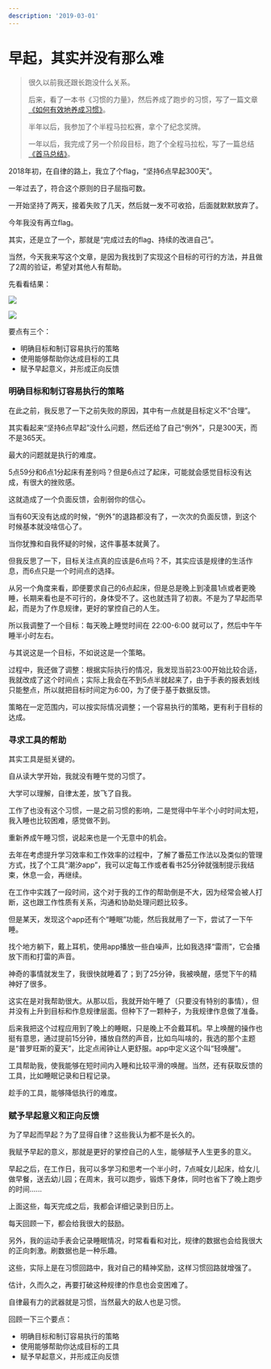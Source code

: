 ```yaml
---
description: '2019-03-01'
---
```


# 早起，其实并没有那么难

> 很久以前我还跟长跑没什么关系。
>
> 后来，看了一本书《习惯的力量》，然后养成了跑步的习惯，写了一篇文章[《如何有效地养成习惯》](http://mp.weixin.qq.com/s?__biz=MjM5MTM4NDE3Mg==&mid=2247483664&idx=1&sn=88a5604eddd0fb327377ee47f6ae691b&chksm=a6b7161391c09f0512a740c7fa90f460bd28c1b632e943e56e2729ddd8baede225fc298478f2&scene=21#wechat_redirect)。
>
> 半年以后，我参加了个半程马拉松赛，拿个了纪念奖牌。
>
> 一年以后，我完成了另一个阶段目标，跑了个全程马拉松，写了一篇总结[《首马总结》](http://mp.weixin.qq.com/s?__biz=MjM5MTM4NDE3Mg==&mid=2247483867&idx=1&sn=b011a22d71b08fbb1a4a6aa1b02a5aab&chksm=a6b716d891c09fce5577ba700f5d32d382f4bd70c4dec09706c559df8e187bac6f772b538ac1&scene=21#wechat_redirect)。

2018年初，在自律的路上，我立了个flag，“坚持6点早起300天”。

一年过去了，符合这个原则的日子屈指可数。

一开始坚持了两天，接着失败了几天，然后就一发不可收拾，后面就默默放弃了。

今年我没有再立flag。

其实，还是立了一个，那就是“完成过去的flag、持续的改进自己”。

当然，今天我来写这个文章，是因为我找到了实现这个目标的可行的方法，并且做了2周的验证，希望对其他人有帮助。

先看看结果： 

![](https://mmbiz.qpic.cn/mmbiz_png/nibF7zl1jcldFiasIk61BONHLwib976VuzYLV9y2wVZIiarzPhnrfSLNcHI0xAo37jdibrt9anZaom4uiad5nSULoF1A/640?wx_fmt=png&tp=webp&wxfrom=5&wx_lazy=1&wx_co=1)

![](https://mmbiz.qpic.cn/mmbiz_png/nibF7zl1jcldFiasIk61BONHLwib976VuzYmsQmibSS1ibZwib59VlDY1hZQ54RDFoe6tyiaAWuCIPPeKErU1EicHexwUA/640?wx_fmt=png&tp=webp&wxfrom=5&wx_lazy=1&wx_co=1)

要点有三个：

* 明确目标和制订容易执行的策略
* 使用能够帮助你达成目标的工具
* 赋予早起意义，并形成正向反馈

### **明确目标和制订容易执行的策略**

在此之前，我反思了一下之前失败的原因，其中有一点就是目标定义不“合理”。

其实看起来“坚持6点早起”没什么问题，然后还给了自己“例外”，只是300天，而不是365天。

最大的问题就是执行的难度。

5点59分和6点1分起床有差别吗？但是6点过了起床，可能就会感觉目标没有达成，有很大的挫败感。

这就造成了一个负面反馈，会削弱你的信心。

当有60天没有达成的时候，“例外”的退路都没有了，一次次的负面反馈，到这个时候基本就没啥信心了。

当你犹豫和自我怀疑的时候，这件事基本就黄了。

但我反思了一下，目标关注点真的应该是6点吗？不，其实应该是规律的生活作息，而6点只是一个时间点的选择。

从另一个角度来看，即便要求自己的6点起床，但是总是晚上到凌晨1点或者更晚睡，长期来看也是不可行的，身体受不了。这也就违背了初衷。不是为了早起而早起，而是为了作息规律，更好的掌控自己的人生。

所以我调整了一个目标：每天晚上睡觉时间在 22:00-6:00 就可以了，然后中午午睡半小时左右。

与其说这是一个目标，不如说这是一个策略。

过程中，我还做了调整：根据实际执行的情况，我发现当前23:00开始比较合适，我就改成了这个时间点；实际上我会在不到5点半就起来了，由于手表的报表划线只能整点，所以就把目标时间定为6:00，为了便于基于数据反馈。

策略在一定范围内，可以按实际情况调整；一个容易执行的策略，更有利于目标的达成。

### **寻求工具的帮助**

其实工具是挺关键的。

自从读大学开始，我就没有睡午觉的习惯了。

大学可以理解，自律太差，放飞了自我。

工作了也没有这个习惯，一是之前习惯的影响，二是觉得中午半个小时时间太短，我入睡也比较困难，感觉做不到。

重新养成午睡习惯，说起来也是一个无意中的机会。

去年在考虑提升学习效率和工作效率的过程中，了解了番茄工作法以及类似的管理方式，找了个工具“潮汐app”，我可以定每工作或者看书25分钟就强制提示我结束，休息一会，再继续。

在工作中实践了一段时间，这个对于我的工作的帮助倒是不大，因为经常会被人打断，这也跟工作性质有关系，沟通和协助处理问题比较多。

但是某天，发现这个app还有个“睡眠”功能，然后我就用了一下，尝试了一下午睡。

找个地方躺下，戴上耳机，使用app播放一些白噪声，比如我选择“雷雨”，它会播放下雨和打雷的声音。

神奇的事情就发生了，我很快就睡着了；到了25分钟，我被唤醒，感觉下午的精神好了很多。

这实在是对我帮助很大。从那以后，我就开始午睡了（只要没有特别的事情），但并没有上升到目标和作息规律层面。但种下了一颗种子，为我规律作息做了准备。

后来我把这个过程应用到了晚上的睡眠，只是晚上不会戴耳机。早上唤醒的操作也挺有意思，通过提前15分钟，播放自然的声音，比如鸟叫啥的，我选的那个主题是“普罗旺斯的夏天”，比定点闹钟让人更舒服。app中定义这个叫“轻唤醒”。

工具帮助我，使我能够在短时间内入睡和比较平滑的唤醒。当然，还有获取反馈的工具，比如睡眠记录和日程记录。

趁手的工具，能够降低执行的难度。

### **赋予早起意义和正向反馈**

为了早起而早起？为了显得自律？这些我认为都不是长久的。

我赋予早起的意义，那就是更好的掌控自己的人生，能够赋予人生更多的意义。

早起之后，在工作日，我可以多学习和思考一个半小时，7点喊女儿起床，给女儿做早餐，送去幼儿园；在周末，我可以跑步，锻炼下身体，同时也省下了晚上跑步的时间......

上面这些，每天完成之后，我都会详细记录到日历上。

每天回顾一下，都会给我很大的鼓励。

另外，我的运动手表会记录睡眠情况，时常看看和对比，规律的数据也会给我很大的正向刺激。刷数据也是一种乐趣。

这些，实际上是在习惯回路中，我对自己的精神奖励，这样习惯回路就增强了。

估计，久而久之，再要打破这种规律的作息也会变困难了。

自律最有力的武器就是习惯，当然最大的敌人也是习惯。

回顾一下三个要点：

* 明确目标和制订容易执行的策略
* 使用能够帮助你达成目标的工具
* 赋予早起意义，并形成正向反馈

